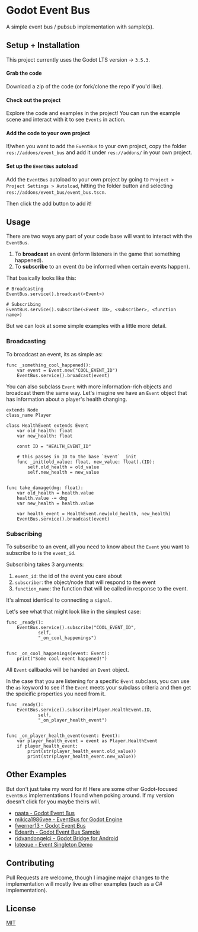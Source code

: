 # Godot Event Bus
A simple event bus / pubsub implementation with sample(s).

## Setup + Installation
This project currently uses the Godot LTS version -> `3.5.3`.

#### Grab the code
Download a zip of the code (or fork/clone the repo if you'd like).

#### Check out the project
Explore the code and examples in the project! 
You can run the example scene and interact with it to see `Events` in action.

#### Add the code to your own project
If/when you want to add the `EventBus` to your own project, copy the folder `res://addons/event_bus` and add it under `res://addons/` in your own project. 

#### Set up the `EventBus` autoload
Add the `EventBus` autoload to your own project by going to `Project > Project Settings > Autoload`, hitting the folder button and selecting `res://addons/event_bus/event_bus.tscn`. 

Then click the add button to add it! 

## Usage 
There are two ways any part of your code base will want to interact with the `EventBus`.
1. To **broadcast** an event (inform listeners in the game that something happened).
2. To **subscribe** to an event (to be informed when certain events happen).

That basically looks like this:
```gdscript
# Broadcasting
EventBus.service().broadcast(<Event>)

# Subscribing
EventBus.service().subscribe(<Event ID>, <subscriber>, <function name>)
```

But we can look at some simple examples with a little more detail.

### Broadcasting
To broadcast an event, its as simple as:
```gdscript
func _something_cool_happened():
    var event = Event.new("COOL_EVENT_ID")
    EventBus.service().broadcast(event)
```

You can also subclass `Event` with more information-rich objects and broadcast them the same way. Let's imagine we have an `Event` object that has information about a player's health changing.

```gdscript
extends Node
class_name Player

class HealthEvent extends Event
    var old_health: float
    var new_health: float

    const ID = "HEALTH_EVENT_ID"

    # this passes in ID to the base `Event` _init
    func _init(old_value: float, new_value: float).(ID):
        self.old_health = old_value
        self.new_health = new_value


func take_damage(dmg: float):
    var old_health = health.value
    health.value -= dmg
    var new_health = health.value

    var health_event = HealthEvent.new(old_health, new_health)
    EventBus.service().broadcast(event)
```

### Subscribing
To subscribe to an event, all you need to know about the `Event` you want to subscribe to is the `event_id`.

Subscribing takes 3 arguments:
1. `event_id`: the id of the event you care about
2. `subscriber`: the object/node that will respond to the event
3. `function_name`: the function that will be called in response to the event. 

It's almost identical to connecting a `signal`.

Let's see what that might look like in the simplest case:

```gdscript
func _ready():
    EventBus.service().subscribe("COOL_EVENT_ID",
            self, 
            "_on_cool_happenings")


func _on_cool_happenings(event: Event):
    print("Some cool event happened!")
```

All `Event` callbacks will be handed an `Event` object. 

In the case that you are listening for a specific `Event` subclass, you can use the `as` keyword to see if the `Event` meets your subclass criteria and then get the speicific properties you need from it. 

```gdscript
func _ready():
    EventBus.service().subscribe(Player.HealthEvent.ID,
            self, 
            "_on_player_health_event")


func _on_player_health_event(event: Event):
    var player_health_event = event as Player.HealthEvent
    if player_health_event:
        print(str(player_health_event.old_value))
        print(str(player_health_event.new_value))
```

## Other Examples
But don't just take my word for it! Here are some other Godot-focused `EventBus` implementations I found when poking around. If my version doesn't click for you maybe theirs will. 

- [naata - Godot Event Bus](https://github.com/Naata/godot-event-bus)
- [mikica1986vee - EventBus for Godot Engine](https://github.com/mikica1986vee/EventBus_for_Godot_engine)
- [fwerner13 - Godot Event Bus](https://github.com/fwerner13/godot-event-bus)
- [Edearth - Godot Event Bus Sample](https://github.com/Edearth/godot-event-bus-sample)
- [ridvandongelci - Godot Bridge for Android](https://github.com/ridvandongelci/GodotBridge)
- [loteque - Event Singleton Demo](https://github.com/loteque/event-singleton-demo)

## Contributing
Pull Requests are welcome, though I imagine major changes to the implementation will mostly live as other examples (such as a C# implementation). 


## License
[MIT](https://choosealicense.com/licenses/mit/)